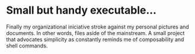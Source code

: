 # Small but handy executable...

Finally my organizational iniciative stroke against my personal pictures and documents. In other words, files aside of the mainstream.
A small project that advocates simplicity as constantly reminds me of composability and shell commands.  
